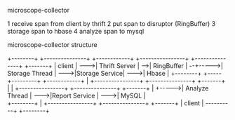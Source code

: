 microscope-collector

1 receive span from client by thrift
2 put span to disruptor (RingBuffer)
3 storage span to hbase
4 analyze span to mysql


microscope-collector structure

+--------+     +---------------+    +------------+          +----------------+     +---------------+     +-------+
| client | --->| Thrift Server | -->| RingBuffer | --+----->| Storage Thread | --->|Storage Service| --->| Hbase |
+--------+     +-----+---------+    +------------+   |      +----------------+     +---------------+     +-------+
                     |                               |      +----------------+     +---------------+     +-------+
			         |								 +----->| Analyze Thread | --->|Report Service | --->| MySQL | 		 
+--------+           |                                      +----------------+     +---------------+     +-------+
| client | ----------+
+--------+